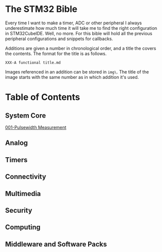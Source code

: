 # The STM32 Bible
Every time I want to make a timer, ADC or other peripheral I always
underestimate how much time it will take me to find the right configuration in
STM32CubeIDE. Well, no more. For this bible will hold all the previous
peripheral configurations and snippets for callbacks.

Additions are given a number in chronological order, and a title the covers the
contents. The format for the title is as follows.

`XXX-A functional title.md`

Images referenced in an addition can be stored in `img\`. The title of the image
starts with the same number as in which addition it's used. 

# Table of Contents

## System Core
[001-Pulsewidth Measurement]("001-Pulsewidth%20Measurement.md")

## Analog

## Timers

## Connectivity

## Multimedia

## Security 

## Computing

## Middleware and Software Packs



